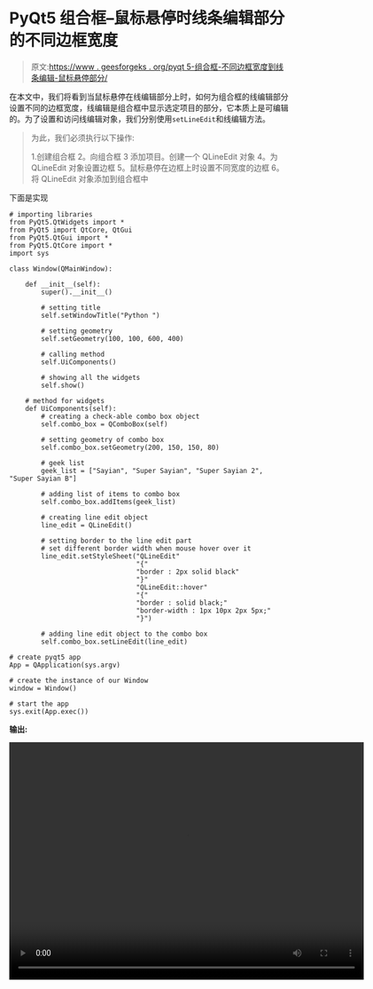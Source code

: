 # PyQt5 组合框–鼠标悬停时线条编辑部分的不同边框宽度

> 原文:[https://www . geesforgeks . org/pyqt 5-组合框-不同边框宽度到线条编辑-鼠标悬停部分/](https://www.geeksforgeeks.org/pyqt5-combo-box-different-border-width-to-lineedit-part-on-mouse-hover/)

在本文中，我们将看到当鼠标悬停在线编辑部分上时，如何为组合框的线编辑部分设置不同的边框宽度，线编辑是组合框中显示选定项目的部分，它本质上是可编辑的。为了设置和访问线编辑对象，我们分别使用`setLineEdit`和线编辑方法。

> 为此，我们必须执行以下操作:
> 
> 1.创建组合框
> 2。向组合框
> 3 添加项目。创建一个 QLineEdit 对象
> 4。为 QLineEdit 对象设置边框
> 5。鼠标悬停在边框上时设置不同宽度的边框
> 6。将 QLineEdit 对象添加到组合框中

下面是实现

```
# importing libraries
from PyQt5.QtWidgets import * 
from PyQt5 import QtCore, QtGui
from PyQt5.QtGui import * 
from PyQt5.QtCore import * 
import sys

class Window(QMainWindow):

    def __init__(self):
        super().__init__()

        # setting title
        self.setWindowTitle("Python ")

        # setting geometry
        self.setGeometry(100, 100, 600, 400)

        # calling method
        self.UiComponents()

        # showing all the widgets
        self.show()

    # method for widgets
    def UiComponents(self):
        # creating a check-able combo box object
        self.combo_box = QComboBox(self)

        # setting geometry of combo box
        self.combo_box.setGeometry(200, 150, 150, 80)

        # geek list
        geek_list = ["Sayian", "Super Sayian", "Super Sayian 2", "Super Sayian B"]

        # adding list of items to combo box
        self.combo_box.addItems(geek_list)

        # creating line edit object
        line_edit = QLineEdit()

        # setting border to the line edit part
        # set different border width when mouse hover over it
        line_edit.setStyleSheet("QLineEdit"
                                "{"
                                "border : 2px solid black"
                                "}"
                                "QLineEdit::hover"
                                "{"
                                "border : solid black;"
                                "border-width : 1px 10px 2px 5px;"
                                "}")

        # adding line edit object to the combo box
        self.combo_box.setLineEdit(line_edit)

# create pyqt5 app
App = QApplication(sys.argv)

# create the instance of our Window
window = Window()

# start the app
sys.exit(App.exec())
```

**输出:**

<video class="wp-video-shortcode" id="video-407339-1" width="640" height="428" preload="metadata" controls=""><source type="video/mp4" src="https://media.geeksforgeeks.org/wp-content/uploads/20200504012339/Python-04-05-2020-01_21_26.mp4?_=1">[https://media.geeksforgeeks.org/wp-content/uploads/20200504012339/Python-04-05-2020-01_21_26.mp4](https://media.geeksforgeeks.org/wp-content/uploads/20200504012339/Python-04-05-2020-01_21_26.mp4)</video>